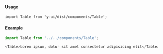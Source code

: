 #### Usage

```markdown
import Table from 'y-ui/dist/components/Table';
```

#### Example

```js
import Table from '../../components/Table';

<Table>Lorem ipsum, dolor sit amet consectetur adipisicing elit</Table>;
```
